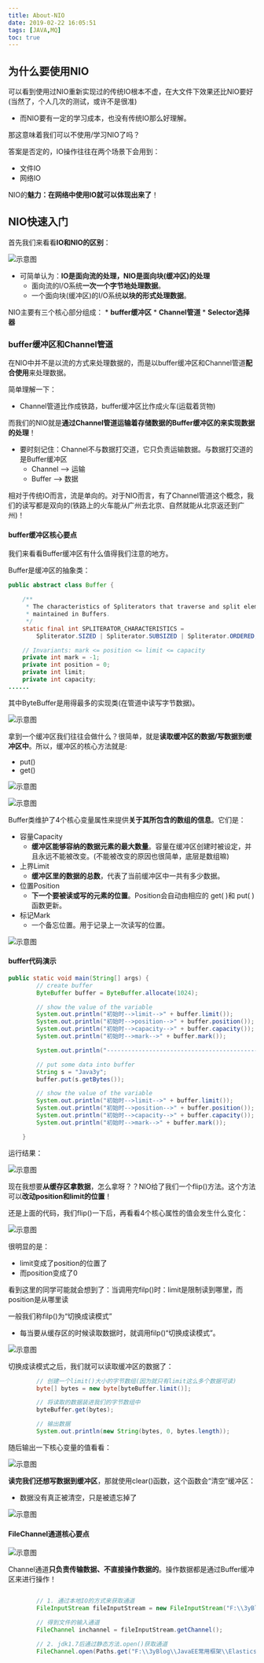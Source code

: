 ```yaml
---
title: About-NIO
date: 2019-02-22 16:05:51
tags: [JAVA,MQ]
toc: true
---
```


## 为什么要使用NIO

可以看到使用过NIO重新实现过的传统IO根本不虚，在大文件下效果还比NIO要好(当然了，个人几次的测试，或许不是很准)

* 而NIO要有一定的学习成本，也没有传统IO那么好理解。

那这意味着我们可以不使用/学习NIO了吗？

答案是否定的，IO操作往往在两个场景下会用到：

* 文件IO
* 网络IO

NIO的**魅力：在网络中使用IO就可以体现出来了**！

## NIO快速入门

首先我们来看看**IO和NIO的区别**：

![示意图](/img/nio-1.png)

* 可简单认为：**IO是面向流的处理，NIO是面向块(缓冲区)的处理**
    * 面向流的I/O系统**一次一个字节地处理数据**。
    * 一个面向块(缓冲区)的I/O系统**以块的形式处理数据**。

NIO主要有三个核心部分组成：
    * **buffer缓冲区**
    * **Channel管道**
    * **Selector选择器**

### buffer缓冲区和Channel管道

在NIO中并不是以流的方式来处理数据的，而是以buffer缓冲区和Channel管道**配合使用**来处理数据。

简单理解一下：

* Channel管道比作成铁路，buffer缓冲区比作成火车(运载着货物)

而我们的NIO就是**通过Channel管道运输着存储数据的Buffer缓冲区的来实现数据的处理**！

* 要时刻记住：Channel不与数据打交道，它只负责运输数据。与数据打交道的是Buffer缓冲区
    * Channel --> 运输
    * Buffer --> 数据

相对于传统IO而言，流是单向的。对于NIO而言，有了Channel管道这个概念，我们的读写都是双向的(铁路上的火车能从广州去北京、自然就能从北京返还到广州)！

#### buffer缓冲区核心要点

我们来看看Buffer缓冲区有什么值得我们注意的地方。

Buffer是缓冲区的抽象类：

```Java
public abstract class Buffer {

    /**
     * The characteristics of Spliterators that traverse and split elements
     * maintained in Buffers.
     */
    static final int SPLITERATOR_CHARACTERISTICS =
        Spliterator.SIZED | Spliterator.SUBSIZED | Spliterator.ORDERED;

    // Invariants: mark <= position <= limit <= capacity
    private int mark = -1;
    private int position = 0;
    private int limit;
    private int capacity;
......
```

其中ByteBuffer是用得最多的实现类(在管道中读写字节数据)。

![示意图](/img/nio-2.png)

拿到一个缓冲区我们往往会做什么？很简单，就是**读取缓冲区的数据/写数据到缓冲区中**。所以，缓冲区的核心方法就是:

* put()
* get()

![示意图](/img/nio-3.png)

![示意图](/img/nio-4.png)

Buffer类维护了4个核心变量属性来提供**关于其所包含的数组的信息**。它们是：

* 容量Capacity
    * **缓冲区能够容纳的数据元素的最大数量**。容量在缓冲区创建时被设定，并且永远不能被改变。(不能被改变的原因也很简单，底层是数组嘛)
* 上界Limit
    * **缓冲区里的数据的总数**，代表了当前缓冲区中一共有多少数据。
* 位置Position
    * **下一个要被读或写的元素的位置**。Position会自动由相应的 get( )和 put( )函数更新。
* 标记Mark
    * 一个备忘位置。用于记录上一次读写的位置。

![示意图](/img/about-nio-5.png)

#### buffer代码演示
```Java
public static void main(String[] args) {
        // create buffer
        ByteBuffer buffer = ByteBuffer.allocate(1024);

        // show the value of the variable
        System.out.println("初始时-->limit-->" + buffer.limit());
        System.out.println("初始时-->position-->" + buffer.position());
        System.out.println("初始时-->capacity-->" + buffer.capacity());
        System.out.println("初始时-->mark-->" + buffer.mark());

        System.out.println("----------------------------------------------");

        // put some data into buffer
        String s = "Java3y";
        buffer.put(s.getBytes());

        // show the value of the variable
        System.out.println("初始时-->limit-->" + buffer.limit());
        System.out.println("初始时-->position-->" + buffer.position());
        System.out.println("初始时-->capacity-->" + buffer.capacity());
        System.out.println("初始时-->mark-->" + buffer.mark());

    }
```

运行结果：

![示意图](/img/about-nio-6.png)

现在我想要**从缓存区拿数据**，怎么拿呀？？NIO给了我们一个flip()方法。这个方法可以**改动position和limit的位置**！

还是上面的代码，我们flip()一下后，再看看4个核心属性的值会发生什么变化：

![示意图](/img/about-nio-7.png)

很明显的是：
* limit变成了position的位置了
* 而position变成了0

看到这里的同学可能就会想到了：当调用完filp()时：limit是限制读到哪里，而position是从哪里读

一般我们称filp()为“切换成读模式”
* 每当要从缓存区的时候读取数据时，就调用filp()“切换成读模式”。

![示意图](/img/about-nio-8.png)

切换成读模式之后，我们就可以读取缓冲区的数据了：

```Java
        // 创建一个limit()大小的字节数组(因为就只有limit这么多个数据可读)
        byte[] bytes = new byte[byteBuffer.limit()];

        // 将读取的数据装进我们的字节数组中
        byteBuffer.get(bytes);

        // 输出数据
        System.out.println(new String(bytes, 0, bytes.length));
```
随后输出一下核心变量的值看看：

![示意图](/img/about-nio-9.png)

**读完我们还想写数据到缓冲区**，那就使用clear()函数，这个函数会“清空”缓冲区：

* 数据没有真正被清空，只是被遗忘掉了

![示意图](/img/about-nio-10.png)

#### FileChannel通道核心要点

![示意图](/img/about-nio-11.png)

Channel通道**只负责传输数据、不直接操作数据的**。操作数据都是通过Buffer缓冲区来进行操作！

```Java

        // 1. 通过本地IO的方式来获取通道
        FileInputStream fileInputStream = new FileInputStream("F:\\3yBlog\\JavaEE常用框架\\Elasticsearch就是这么简单.md");

        // 得到文件的输入通道
        FileChannel inchannel = fileInputStream.getChannel();

        // 2. jdk1.7后通过静态方法.open()获取通道
        FileChannel.open(Paths.get("F:\\3yBlog\\JavaEE常用框架\\Elasticsearch就是这么简单2.md"), StandardOpenOption.WRITE);

```